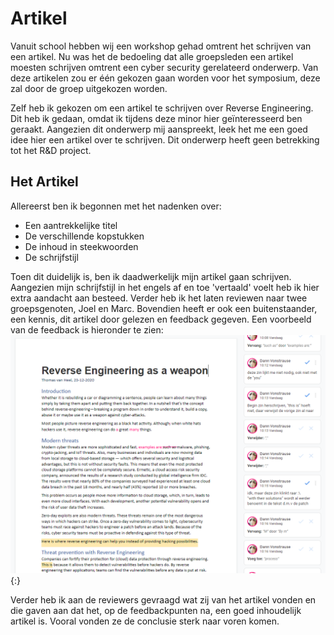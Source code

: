 # Artikel
Vanuit school hebben wij een workshop gehad omtrent het schrijven van een artikel. 
Nu was het de bedoeling dat alle groepsleden een artikel moesten schrijven omtrent een cyber security gerelateerd onderwerp.
Van deze artikelen zou er één gekozen gaan worden voor het symposium, deze zal door de groep uitgekozen worden.

Zelf heb ik gekozen om een artikel te schrijven over Reverse Engineering. Dit heb ik gedaan, omdat ik tijdens deze
minor hier geïnteresseerd ben geraakt. Aangezien dit onderwerp mij aanspreekt, leek het me een goed idee hier een artikel
over te schrijven. Dit onderwerp heeft geen betrekking tot het R&D project.

## Het Artikel 
Allereerst ben ik begonnen met het nadenken over:
- Een aantrekkelijke titel
- De verschillende kopstukken
- De inhoud in steekwoorden
- De schrijfstijl

Toen dit duidelijk is, ben ik daadwerkelijk mijn artikel gaan schrijven. Aangezien mijn schrijfstijl in het engels
af en toe 'vertaald' voelt heb ik hier extra aandacht aan besteed. Verder heb ik het laten reviewen naar twee groepsgenoten, Joel en Marc. 
Bovendien heeft er ook een buitenstaander, een kennis, dit artikel door gelezen en feedback gegeven.
Een voorbeeld van de feedback is hieronder te zien:
![feedback Joel](../images/article/review.png){:}

Verder heb ik aan de reviewers gevraagd wat zij van het artikel vonden en die gaven aan dat het, op de feedbackpunten na, een
goed inhoudelijk artikel is. Vooral vonden ze de conclusie sterk naar voren komen.
